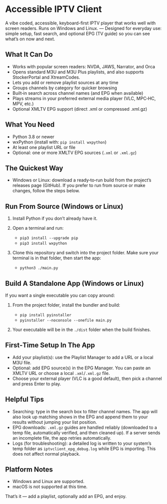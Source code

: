 # Accessible IPTV Client

A vibe coded, accessible, keyboard-first IPTV player that works well with screen readers. Runs on Windows and Linux. — Designed for everyday use: simple setup, fast search, and optional EPG (TV guide) so you can see what’s on now and next.

## What It Can Do

- Works with popular screen readers: NVDA, JAWS, Narrator, and Orca
- Opens standard M3U and M3U Plus playlists, and also supports StockerPortal and XtreamCodes.
- Lets you add or remove playlist sources at any time
- Groups channels by category for quicker browsing
- Built‑in search across channel names (and EPG when available)
- Plays streams in your preferred external media player (VLC, MPC‑HC, MPV, etc.)
- Optional XMLTV EPG support (direct .xml or compressed .xml.gz)

## What You Need

- Python 3.8 or newer
- wxPython (install with: `pip install wxpython`)
- At least one playlist URL or file
- Optional: one or more XMLTV EPG sources (`.xml` or `.xml.gz`)

## The Quickest Way

- Windows or Linux: download a ready‑to‑run build from the project’s releases page (GitHub). If you prefer to run from source or make changes, follow the steps below.

## Run From Source (Windows or Linux)

1) Install Python if you don’t already have it.

2) Open a terminal and run:

   - `pip3 install --upgrade pip`
   - `pip3 install wxpython`

3) Clone this repository and switch into the project folder. Make sure your terminal is in that folder, then start the app:

   - `python3 ./main.py`

## Build A Standalone App (Windows or Linux)

If you want a single executable you can copy around:

1) From the project folder, install the bundler and build:

   - `pip install pyinstaller`
   - `pyinstaller --noconsole --onefile main.py`

2) Your executable will be in the `./dist` folder when the build finishes.

## First‑Time Setup In The App

- Add your playlist(s): use the Playlist Manager to add a URL or a local M3U file.
- Optional: add EPG source(s) in the EPG Manager. You can paste an XMLTV URL or choose a local `.xml`/`.xml.gz` file.
- Choose your external player (VLC is a good default), then pick a channel and press Enter to play.

## Helpful Tips

- Searching: type in the search box to filter channel names. The app will also look up matching shows in the EPG and append them to your results without jumping your list position.
- EPG downloads: `.xml.gz` guides are handled reliably (downloaded to a temp file, automatically verified, and then cleaned up). If a server sends an incomplete file, the app retries automatically.
- Logs (for troubleshooting): a detailed log is written to your system’s temp folder as `iptvclient_epg_debug.log` while EPG is importing. This does not affect normal playback.

## Platform Notes

- Windows and Linux are supported.
- macOS is not supported at this time.

That’s it — add a playlist, optionally add an EPG, and enjoy.
